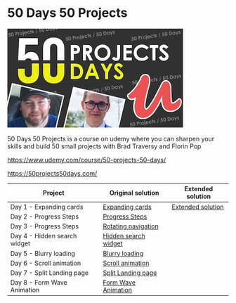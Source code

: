 # 50 Days 50 Projects

![logo](logo.jpeg)

50 Days 50 Projects is a course on udemy where you can sharpen your skills and build 50 small projects with
Brad Traversy and Florin Pop

https://www.udemy.com/course/50-projects-50-days/

https://50projects50days.com/

| Project                      | Original solution                                                                                                                   | Extended solution                                                                                                              |
| ---------------------------- | ----------------------------------------------------------------------------------------------------------------------------------- | ------------------------------------------------------------------------------------------------------------------------------ |
| Day 1 - Expanding cards      | [Expanding cards](https://nifty-bassi-f7e468.netlify.app/50%20projects%2050%20days/day%201%20-%20exanding%20cards/)                 | [Extended solution](https://nifty-bassi-f7e468.netlify.app/50%20projects%2050%20days/day%201%20-%20exanding%20cards/extended/) |
| Day 2 - Progress Steps       | [Progress Steps](https://nifty-bassi-f7e468.netlify.app/50%20projects%2050%20days/day%202%20-%20progress%20steps%20/)               |
| Day 3 - Progress Steps       | [Rotating navigation](https://nifty-bassi-f7e468.netlify.app/50%20projects%2050%20days/day%203%20-%20rotating%20navigation/)        |
| Day 4 - Hidden search widget | [Hidden search widget](https://nifty-bassi-f7e468.netlify.app/50%20projects%2050%20days/day%204%20-%20hidden%20search%20widget%20/) |
| Day 5 - Blurry loading       | [Blurry loading](https://nifty-bassi-f7e468.netlify.app/50%20projects%2050%20days/day%205%20-%20blurry%20loading/)                  |
| Day 6 - Scroll animation     | [Scroll animation](https://nifty-bassi-f7e468.netlify.app/50%20projects%2050%20days/day%206%20-%20scroll%20animation/)              |
| Day 7 - Split Landing page   | [Split Landing page](https://nifty-bassi-f7e468.netlify.app/50%20projects%2050%20days/day%207%20-%20split%20landing%20page/)        |
| Day 8 - Form Wave Animation  | [Form Wave Animation](https://nifty-bassi-f7e468.netlify.app/50%20projects%2050%20days/Day%208%20-%20Form%20Wave%20Animation/)      |
